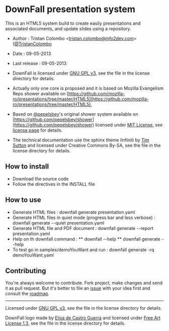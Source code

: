 # DownFall presentation system 

This is an HTML5 system build to create easily presentations and associated documents,
and update slides using a repository.

* Author : Tristan Colombo <[tristan.colombo@info2dev.com](mailto:tristan.colombo@info2dev.com?subject=DownFall)> ([@TristanColombo](http://twitter.com/TristanColombo)
* Date   : 09-05-2013
* Last release : 09-05-2013
* DownFall is licensed under [GNU GPL v3](http://www.gnu.org/licenses/gpl.html), see 
the file in the license directory for details.

* Actually only one core is proposed and it is based on Mozilla Evangelism Reps
  shower available on
  [https://github.com/mozilla-ro/presentations/tree/master/HTML5](https://github.com/mozilla-ro/presentations/tree/master/HTML5),
* Based on [@pepelsbey](http://twitter.com/pepelsbey)'s original shower system available on [https://github.com/pepelsbey/shower](https://github.com/pepelsbey/shower)
licensed under [MIT License](http://en.wikipedia.org/wiki/MIT_License), see [license page](https://github.com/pepelsbey/shower/wiki/License-En) for details.
* The technical documentation use the sphinx theme linfiniti by [Tim
  Sutton](mailto:tim@linfiniti.com) and licensed under Creative Commons By-SA, 
  see the file in the license directory 
  for details.


## How to install

* Download the source code
* Follow the directives in the INSTALL file

## How to use 

* Generate HTML files :
  downfall generate presentation.yaml
* Generate HTML files in quiet mode (progress bar and less verbose) :
  downfall generate --quiet presentation.yaml
* Generate HTML file and PDF document :
  downfall generate --report presentation.yaml
* Help on th downfall command :
  ** downfall --help
  ** downfall generate --help
* To test go in samples/demoYouWant and run :
  downfall generate -rq demoYouWant.yaml


## Contributing

You're always welcome to contribute. Fork project, make changes and send it as 
pull request. But it's better to file an [issue](https://github.com/df-project/downfall/issues) with your idea first and consult the [roadmap](https://github.com/df-project/downfall/blob/master/ROADMAP.md).

---
Licensed under [GNU GPL v3](http://www.gnu.org/licenses/gpl.html), see 
the file in the license directory for details.

DownFall logo made by [Elisa de Castro Guerra](mailto:elisa@yemanjalisa.fr) and
licensed under [Free Art License 1.3](http://artlibre.org/licence/lal/en), see
the file in the license directory for details.
